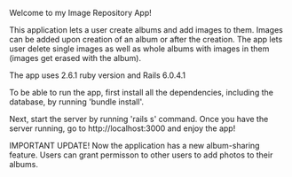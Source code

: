 Welcome to my Image Repository App!

This application lets a user create albums and add images to them. Images can be added upon creation of an album or after the creation. The app lets user delete single images as well as whole albums with images in them (images get erased with the album). 

The app uses 2.6.1 ruby version and Rails 6.0.4.1

To be able to run the app, first install all the dependencies, including the database, by running 'bundle install'.

Next, start the server by running 'rails s' command. Once you have the server running, go to http://localhost:3000 and enjoy the app!

IMPORTANT UPDATE! Now the application has a new album-sharing feature. Users can grant permisson to other users to add photos to their albums.
